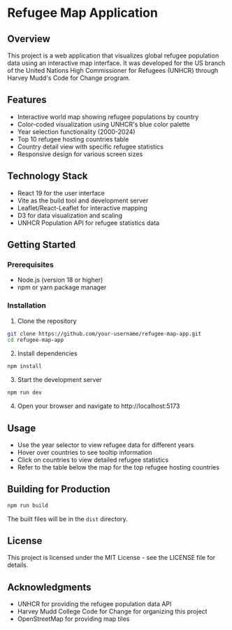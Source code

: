 # Refugee Map Application

## Overview

This project is a web application that visualizes global refugee population data using an interactive map interface. It was developed for the US branch of the United Nations High Commissioner for Refugees (UNHCR) through Harvey Mudd's Code for Change program.

## Features

- Interactive world map showing refugee populations by country
- Color-coded visualization using UNHCR's blue color palette
- Year selection functionality (2000-2024)
- Top 10 refugee hosting countries table
- Country detail view with specific refugee statistics
- Responsive design for various screen sizes

## Technology Stack

- React 19 for the user interface
- Vite as the build tool and development server
- Leaflet/React-Leaflet for interactive mapping
- D3 for data visualization and scaling
- UNHCR Population API for refugee statistics data

## Getting Started

### Prerequisites

- Node.js (version 18 or higher)
- npm or yarn package manager

### Installation

1. Clone the repository
```bash
git clone https://github.com/your-username/refugee-map-app.git
cd refugee-map-app
```

2. Install dependencies
```bash
npm install
```

3. Start the development server
```bash
npm run dev
```

4. Open your browser and navigate to http://localhost:5173

## Usage

- Use the year selector to view refugee data for different years
- Hover over countries to see tooltip information
- Click on countries to view detailed refugee statistics
- Refer to the table below the map for the top refugee hosting countries

## Building for Production

```bash
npm run build
```

The built files will be in the `dist` directory.

## License

This project is licensed under the MIT License - see the LICENSE file for details.

## Acknowledgments

- UNHCR for providing the refugee population data API
- Harvey Mudd College Code for Change for organizing this project
- OpenStreetMap for providing map tiles
